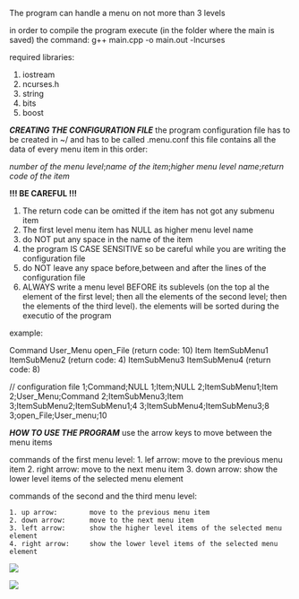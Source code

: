 The program can handle a menu on not more than 3 levels

in order to compile the program execute (in the folder where the main is saved) the command: g++ main.cpp -o main.out -lncurses

required libraries:

1. iostream
2. ncurses.h
3. string
4. bits
5. boost

***************CREATING THE CONFIGURATION FILE***************
the program configuration file has to be created in ~/ and has to be called .menu.conf
this file contains all the data of every menu item in this order:

*number of the menu level*;*name of the item*;*higher menu level name*;*return code of the item*

**!!! BE CAREFUL !!!**
1. The return code can be omitted if the item has not got any submenu item
2. The first level menu item has NULL as higher menu level name
3. do NOT put any space in the name of the item
4. the program IS CASE SENSITIVE so be careful while you are writing the configuration file
5. do NOT leave any space before,between and after the lines of the configuration file
6. ALWAYS write a menu level BEFORE its sublevels (on the top al the element of the first level; then all the elements of the second
   level; then the elements of the third level). the elements will be sorted during the executio of the program

example:

Command
        User_Menu 
                    open_File   (return code: 10)
Item
        ItemSubMenu1
                        ItemSubMenu2    (return code: 4)
        ItemSubMenu3
                        ItemSubMenu4    (return code: 8)

// configuration file
1;Command;NULL
1;Item;NULL
2;ItemSubMenu1;Item
2;User_Menu;Command
2;ItemSubMenu3;Item
3;ItemSubMenu2;ItemSubMenu1;4
3;ItemSubMenu4;ItemSubMenu3;8
3;open_File;User_menu;10


***************HOW TO USE THE PROGRAM***************
use the arrow keys to move between the menu items

commands of the first menu level:
    1. lef arrow:       move to the previous menu item
    2. right arrow:     move to the next menu item
    3. down arrow:      show the lower level items of the selected menu element

commands of the second and the third menu level:

    1. up arrow:        move to the previous menu item
    2. down arrow:      move to the next menu item
    3. left arrow:      show the higher level items of the selected menu element
    4. right arrow:     show the lower level items of the selected menu element
[![](https://www.paypalobjects.com/en_US/IT/i/btn/btn_donateCC_LG.gif)](https://www.paypal.com/cgi-bin/webscr?cmd=_s-xclick&hosted_button_id=98D7V3XCTU9LS&source=url)

[![](https://www.paypalobjects.com/en_US/i/btn/btn_donateCC_LG.gif)](https://www.paypal.com/cgi-bin/webscr?cmd=_s-xclick&hosted_button_id=X6XHVCPMRQEL4)
